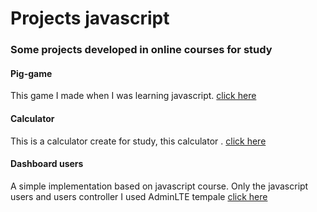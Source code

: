 # Projects javascript
### Some projects developed in online courses for study



#### Pig-game

This game I made when I was learning javascript. [click here](https://github.com/matheusfrancisco/some-codes-to-help-me/blob/master/Projects/javascript/pig-game/)


#### Calculator 

This is a calculator create for study, this calculator 
. [click here](https://github.com/matheusfrancisco/some-codes-to-help-me/tree/master/Projects/javascript/calculator)


#### Dashboard users 

A simple implementation based on javascript course. Only the javascript users and users controller I used AdminLTE tempale [click here](https://github.com/matheusfrancisco/some-codes-to-help-me/tree/master/Projects/javascript/project-users)